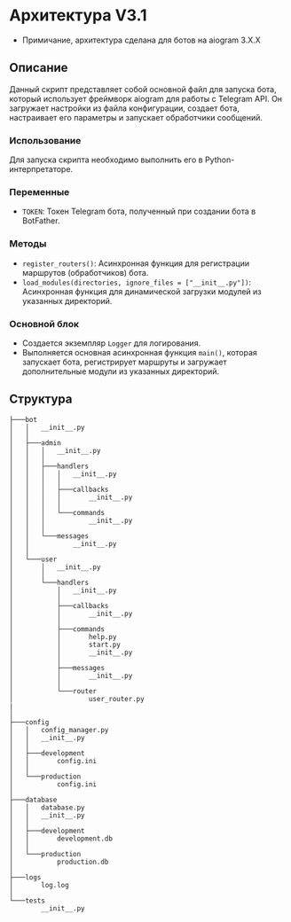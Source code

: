 # Архитектура V3.1

* Примичание, архитектура сделана для ботов на aiogram 3.X.X

## Описание

Данный скрипт представляет собой основной файл для запуска бота, который использует фреймворк aiogram для работы с Telegram API. Он загружает настройки из файла конфигурации, создает бота, настраивает его параметры и запускает обработчики сообщений.

### Использование

Для запуска скрипта необходимо выполнить его в Python-интерпретаторе.

### Переменные

- `TOKEN`: Токен Telegram бота, полученный при создании бота в BotFather.

### Методы

- `register_routers()`: Асинхронная функция для регистрации маршрутов (обработчиков) бота.
- `load_modules(directories, ignore_files = ["__init__.py"])`: Асинхронная функция для динамической загрузки модулей из указанных директорий.

### Основной блок

- Создается экземпляр `Logger` для логирования.
- Выполняется основная асинхронная функция `main()`, которая запускает бота, регистрирует маршруты и загружает дополнительные модули из указанных директорий.


## Структура
```
├───bot
│   │   __init__.py
│   │
│   ├───admin
│   │   │   __init__.py
│   │   │
│   │   ├───handlers
│   │   │   │   __init__.py
│   │   │   │
│   │   │   ├───callbacks
│   │   │   │       __init__.py
│   │   │   │
│   │   │   └───commands
│   │   │           __init__.py
│   │   │
│   │   └───messages
│   │           __init__.py
│   │
│   └───user
│       │   __init__.py
│       │
│       └───handlers
│           │   __init__.py
│           │
│           ├───callbacks
│           │       __init__.py
│           │
│           ├───commands
│           │       help.py
│           │       start.py
│           │       __init__.py
│           │
│           ├───messages
│           │       __init__.py
│           │    
│           └───router
│                   user_router.py    
|           
│
├───config
│   │   config_manager.py
│   │   __init__.py
│   │
│   ├───development
│   │       config.ini
│   │
│   └───production
│           config.ini
│
├───database
│   │   database.py
│   │   __init__.py
│   │
│   ├───development
│   │       development.db
│   │
│   └───production
│           production.db
│
├───logs
│       log.log
│
└───tests
        __init__.py
```

